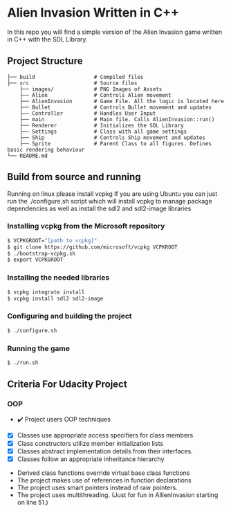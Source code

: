 # Alien Invasion Written in C++

In this repo you will find a simple version of the Alien Invasion game written in C++ with the SDL Library.

## Project Structure

    ├── build                   # Compiled files
    ├── src                     # Source files
        ├── images/             # PNG Images of Assets
        ├── Alien               # Controls Alien movement
        ├── AlienInvasion       # Game File. All the logic is located here
        ├── Bullet              # Controls Bullet movement and updates
        ├── Controller          # Handles User Input
        ├── main                # Main file. Calls AlienInvasion::run()
        ├── Renderer            # Initializes the SDL Library
        ├── Settings            # Class with all game settings
        ├── Ship                # Controls Ship movement and updates
        ├── Sprite              # Parent Class to all figures. Defines basic rendering behaviour
    └── README.md

## Build from source and running

Running on linux please install vcpkg
If you are using Ubuntu you can just run the ./configure.sh script which will install vcpkg to manage package dependencies as well as install the sdl2 and sdl2-image libraries

### Installing vcpkg from the Microsoft repository

```bash
$ VCPKGROOT="[path to vcpkg]"
$ git clone https://github.com/microsoft/vcpkg VCPKROOT
$ ./bootstrap-vcpkg.sh
$ export VCPKGROOT
```

### Installing the needed libraries

```bash
$ vcpkg integrate install
$ vcpkg install sdl2 sdl2-image
```

### Configuring and building the project

```bash
$ ./configure.sh
```

### Running the game

```bash
$ ./run.sh
```

## Criteria For Udacity Project

### OOP

- :heavy_check_mark: Project users OOP techniques
- [x] Classes use appropriate access specifiers for class members
- [x] Class constructors utilize member initialization lists
- [x] Classes abstract implementation details from their interfaces.
- [x] Classes follow an appropriate inheritance hierarchy
- Derived class functions override virtual base class functions
- The project makes use of references in function declarations
- The project uses smart pointers instead of raw pointers.
- The project uses multithreading. (Just for fun in AllienInvasion starting on line 51.)
